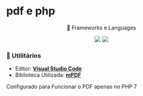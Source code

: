# pdf e php
 
 
 
 <p align="center">
    🚀 Frameworks e Languages 
  </p>




 <p align="center">
     <img src="https://img.shields.io/badge/PHP-777BB4?style=for-the-badge&logo=php&logoColor=white"/>
 <img src="https://img.shields.io/badge/Composer-885630?style=for-the-badge&logo=Composer&logoColor=white"/>

</p>
 
 
 ### 📑 Utilitários

- Editor: **[Visual Studio Code](https://code.visualstudio.com/)**
 - Biblioteca Utilizada: **[mPDF](https://github.com/mpdf/mpdf)**

Configurado para Funcionar o PDF apenas no PHP 7 
